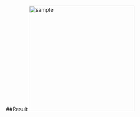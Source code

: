 ##Result
<img width="286" alt="sample" src="https://user-images.githubusercontent.com/73007300/213364157-cc7d0cc2-c005-43db-9d6f-37e67d855966.png">
